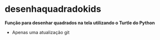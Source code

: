 # desenhaquadradokids

**Função para desenhar quadrados na tela utilizando o Turtle do Python**

- Apenas uma atualização git
